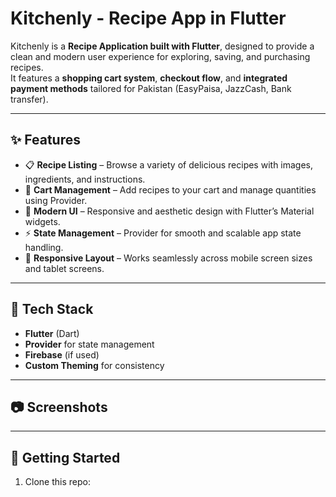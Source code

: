 # Kitchenly - Recipe App in Flutter

Kitchenly is a **Recipe Application built with Flutter**, designed to provide a clean and modern user experience for exploring, saving, and purchasing recipes.  
It features a **shopping cart system**, **checkout flow**, and **integrated payment methods** tailored for Pakistan (EasyPaisa, JazzCash, Bank transfer).

---

## ✨ Features
- 📋 **Recipe Listing** – Browse a variety of delicious recipes with images, ingredients, and instructions.  
- 🛒 **Cart Management** – Add recipes to your cart and manage quantities using Provider.   
- 🎨 **Modern UI** – Responsive and aesthetic design with Flutter’s Material widgets.  
- ⚡ **State Management** –  Provider for smooth and scalable app state handling.  
- 📱 **Responsive Layout** – Works seamlessly across mobile screen sizes and tablet screens.  

---
## 🚀 Tech Stack
- **Flutter** (Dart)  
- **Provider** for state management  
- **Firebase** (if used)  
- **Custom Theming** for consistency  

---
## 📷 Screenshots


---
## 🔧 Getting Started
1. Clone this repo:
